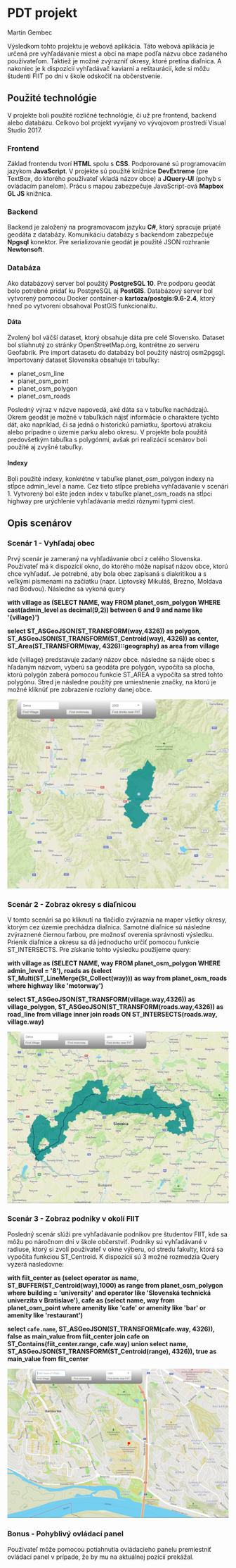 # PDT projekt
Martin Gembec

Výsledkom tohto projektu je webová aplikácia. Táto webová aplikácia je určená pre vyhľadávanie miest a obcí na mape podľa názvu obce zadaného používateľom. Taktiež je možné zvýrazniť okresy, ktoré pretína diaľnica. A nakoniec je k dispozícií vyhľadávač kaviarní a reštaurácií, kde si môžu študenti FIIT po dni v škole odskočiť na občerstvenie. 

## Použité technológie
V projekte boli použité rozličné technológie, či už pre frontend, backend alebo databázu. Celkovo bol projekt vyvíjaný vo vývojovom prostredí Visual Studio 2017.

### Frontend
Základ frontendu tvorí **HTML** spolu s **CSS**. Podporované sú programovacím jazykom **JavaScript**. V projekte sú použíté knižnice **DevExtreme** (pre TextBox, do ktorého používateľ vkladá názov obce) a **JQuery-UI** (pohyb s ovládacím panelom). Prácu s mapou zabezpečuje JavaScript-ová **Mapbox GL JS** knižnica.

### Backend
Backend je založený na programovacom jazyku **C#**, ktorý spracuje prijaté geodáta z databázy. Komunikáciu databázy s backendom zabezpečuje **Npgsql** konektor. Pre serializovanie geodát je použité JSON rozhranie **Newtonsoft**.

### Databáza
Ako databázový server bol použitý **PostgreSQL 10**. Pre podporu geodát bolo potrebné pridať ku PostgreSQL aj **PostGIS**. Databázový server bol vytvorený pomocou Docker container-a **kartoza/postgis:9.6-2.4**, ktorý hneď po vytvorení obsahoval PostGIS funkcionalitu.

#### Dáta
Zvolený bol väčší dataset, ktorý obsahuje dáta pre celé Slovensko. Dataset bol stiahnutý zo stránky OpenStreetMap.org, kontrétne zo serveru Geofabrik. Pre import datasetu do databázy bol použitý nástroj osm2pgsgl.
Importovaný dataset Slovenska obsahuje tri tabuľky:
* planet_osm_line
* planet_osm_point
* planet_osm_polygon
* planet_osm_roads

Posledný výraz v názve napovedá, aké dáta sa v tabuľke nachádzajú. Okrem geodát je možné v tabuľkách nájsť informácie o charaktere týchto dát, ako napríklad, či sa jedná o historickú pamiatku, športovú atrakciu alebo prípadne o územie parku alebo okresu. V projekte bola použítá predovšetkým tabuľka s polygónmi, avšak pri realizácií scenárov boli použíté aj zvyšné tabuľky.

#### Indexy
Boli použité indexy, konkrétne v tabuľke planet_osm_polygon indexy na stĺpce admin_level a name. Cez tieto stĺpce prebieha vyhľadávanie v scenári 1. Vytvorený bol ešte jeden index v tabuľke planet_osm_roads na stĺpci highway pre urýchlenie vyhľadávania medzi rôznymi typmi ciest.

## Opis scenárov

### Scenár 1 - Vyhľadaj obec
Prvý scenár je zameraný na vyhľadávanie obcí z celého Slovenska. Používateľ má k dispozícií okno, do ktorého môže napísať názov obce, ktorú chce vyhľadať. Je potrebné, aby bola obec zapísaná s diakritikou a s veľkými písmenami na začiatku (napr. Liptovský Mikuláš, Brezno, Moldava nad Bodvou). Následne sa vykoná query

**with village as (SELECT NAME, way FROM planet_osm_polygon 
			WHERE cast(admin_level as decimal(9,2)) between 6 and 9 and name like '{village}')** 
	
**select ST_ASGeoJSON(ST_TRANSFORM(way,4326)) as polygon, ST_ASGeoJSON(ST_TRANSFORM(ST_Centroid(way), 4326)) as center, 
                            ST_Area(ST_TRANSFORM(way, 4326)::geography) as area from village**

kde {village} predstavuje zadaný názov obce. následne sa nájde obec s hľadaným názvom, vyberú sa geodáta pre polygón, vypočíta sa plocha, ktorú polygón zaberá pomocou funkcie ST_AREA a vypočíta sa stred tohto polygónu. Stred je následne použitý pre umiestnenie značky, na ktorú je možné kliknúť pre zobrazenie rozlohy danej obce.

![image](https://github.com/gembecmartin/assignment-gis/blob/testBranch/images/scenar1.PNG)

### Scenár 2 - Zobraz okresy s diaľnicou
V tomto scenári sa po kliknutí na tlačidlo zvýraznia na maper všetky okresy, ktorým cez územie prechádza diaľnica. Samotné diaľnice sú následne zvýraznené čiernou farbou, pre možnosť overenia správnosti výsledku. Prienik diaľnice a okresu sa dá jednoducho určiť pomocou funkcie ST_INTERSECTS. Pre získanie tohto výsledku použijeme query: 

**with village as (SELECT NAME, way FROM planet_osm_polygon  WHERE admin_level = '8'),
roads as (select ST_Multi(ST_LineMerge(St_Collect(way))) as way from planet_osm_roads 
where highway like 'motorway')**

**select ST_ASGeoJSON(ST_TRANSFORM(village.way,4326)) as village_polygon, ST_ASGeoJSON(ST_TRANSFORM(roads.way,4326)) as road_line from village inner join roads 
ON ST_INTERSECTS(roads.way, village.way)**

![image](https://github.com/gembecmartin/assignment-gis/blob/testBranch/images/scenar2.PNG)

### Scenár 3 - Zobraz podniky v okolí FIIT
Posledný scenár slúži pre vyhľadávanie podnikov pre študentov FIIT, kde sa môžu po náročnom dni v škole občerstviť. Podniky sú vyhľadávané v radiuse, ktorý si zvolí používateľ v okne výberu, od stredu fakulty, ktorá sa vypočíta funkciou ST_Centroid. K dispozícií sú 3 možné rozmedzia Query vyzerá nasledovne:

**with 
fiit_center as (select operator as name, ST_BUFFER(ST_Centroid(way),1000) as range from planet_osm_polygon where building = 'university' and operator like 'Slovenská technická univerzita v Bratislave'), 
                                        cafe as (select name, way from planet_osm_point where amenity like 'cafe' or amenity like 'bar' or amenity like 'restaurant')**

**select `cafe.name`, ST_ASGeoJSON(ST_TRANSFORM(cafe.way, 4326)), false as main_value 
from fiit_center join cafe on ST_Contains(fiit_center.range, cafe.way)
                                        union
                                        select name, ST_ASGeoJSON(ST_TRANSFORM(ST_Centroid(range), 4326)), true as main_value from fiit_center**

![image](https://github.com/gembecmartin/assignment-gis/blob/testBranch/images/scenar3.PNG)

### Bonus - Pohyblivý ovládací panel
Používateľ môže pomocou potiahnutia ovládacieho panelu premiestniť ovládací panel v prípade, že by mu na aktuálnej pozícií prekážal.
